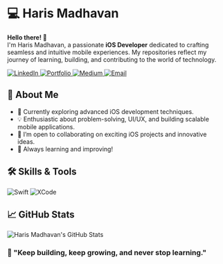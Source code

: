 # 💻 Haris Madhavan

**Hello there! 👋**\
I'm Haris Madhavan, a passionate **iOS Developer** dedicated to crafting seamless and intuitive mobile experiences. My repositories reflect my journey of learning, building, and contributing to the world of technology.

<p align="left">
  <a href="https://www.linkedin.com/in/harismadhavan/" target="_blank">
    <img src="https://img.shields.io/badge/LinkedIn-0077B5?style=for-the-badge&logo=linkedin&logoColor=white" alt="LinkedIn" />
  </a>
  <a href="https://harismadhavan.com" target="_blank">
    <img src="https://img.shields.io/badge/Portfolio-000000?style=for-the-badge&logo=About.me&logoColor=white" alt="Portfolio" />
  </a>
  <a href="https://medium.com/@harismadhavan" target="_blank">
    <img src="https://img.shields.io/badge/Medium-12100E?style=for-the-badge&logo=medium&logoColor=white" alt="Medium" />
  </a>
  <a href="mailto:harishmadhavan27@gmail.com" target="_blank">
    <img src="https://img.shields.io/badge/Email-D14836?style=for-the-badge&logo=gmail&logoColor=white" alt="Email" />
  </a>
</p>

## 🚀 About Me

- 🌱 Currently exploring advanced iOS development techniques.
- 💡 Enthusiastic about problem-solving, UI/UX, and building scalable mobile applications.
- 💬 I’m open to collaborating on exciting iOS projects and innovative ideas.
- 📖 Always learning and improving!

## 🛠️ Skills & Tools

![Swift](https://img.shields.io/badge/Swift-FA7343?style=for-the-badge&logo=swift&logoColor=white)
![XCode](https://img.shields.io/badge/XCode-1575F9?style=for-the-badge&logo=xcode&logoColor=white)


## 📈 GitHub Stats

![Haris Madhavan's GitHub Stats](https://github-readme-stats.vercel.app/api?username=HarisMadhavanL&show_icons=true&theme=dark)

### 🌟 "Keep building, keep growing, and never stop learning."


